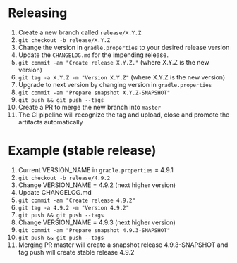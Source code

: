 Releasing
=========

 1. Create a new branch called `release/X.Y.Z`
 2. `git checkout -b release/X.Y.Z`
 3. Change the version in `gradle.properties` to your desired release version
 4. Update the `CHANGELOG.md` for the impending release.
 5. `git commit -am "Create release X.Y.Z."` (where X.Y.Z is the new version)
 6. `git tag -a X.Y.Z -m "Version X.Y.Z"` (where X.Y.Z is the new version)
 7. Upgrade to next version by changing version in `gradle.properties`
 8. `git commit -am "Prepare snapshot X.Y.Z-SNAPSHOT"`
 9. `git push && git push --tags`
 10. Create a PR to merge the new branch into `master`
 11. The CI pipeline will recognize the tag and upload, close and promote the artifacts automatically


Example (stable release)
========
 1. Current VERSION_NAME in `gradle.properties` = 4.9.1
 2. `git checkout -b release/4.9.2`
 3. Change VERSION_NAME = 4.9.2 (next higher version)
 4. Update CHANGELOG.md
 5. `git commit -am "Create release 4.9.2"`
 6. `git tag -a 4.9.2 -m "Version 4.9.2"`
 6. `git push && git push --tags`
 7. Change VERSION_NAME = 4.9.3 (next higher version)
 8. `git commit -am "Prepare snapshot 4.9.3-SNAPSHOT"`
 9. `git push && git push --tags`
 10. Merging PR master will create a snapshot release 4.9.3-SNAPSHOT and tag push will create stable release 4.9.2